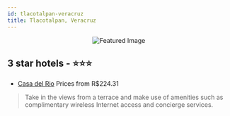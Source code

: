 ```yaml
---
id: tlacotalpan-veracruz
title: Tlacotalpan, Veracruz
---
```


<center><img src="https://i.travelapi.com/hotels/8000000/7880000/7873400/7873314/2285b29c_z.jpg" alt="Featured Image" /></center>


##  3 star hotels - ⭐️⭐️⭐️

-    [Casa del Rio](https://us.hurb.com/hotels/tlacotalpan/casa-del-rio-JNP-JP231867?cmp=18055) Prices from R$224.31
   > Take in the views from a terrace and make use of amenities such as complimentary wireless Internet access and concierge services.
